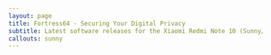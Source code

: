 ```yaml
---
layout: page
title: Fortress64 - Securing Your Digital Privacy
subtitle: Latest software releases for the Xiaomi Redmi Note 10 (Sunny/Mojito)
callouts: sunny
---
```


